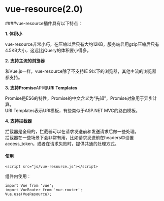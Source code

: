 # vue-resource\(2.0\)

####vue-resource插件具有以下特点：

**1. 体积小**

vue-resource非常小巧，在压缩以后只有大约12KB，服务端启用gzip压缩后只有4.5KB大小，这远比jQuery的体积要小得多。

**2. 支持主流的浏览器**

和Vue.js一样，vue-resource除了不支持IE 9以下的浏览器，其他主流的浏览器都支持。

**3. 支持Promise**API和**URI Templates**

Promise是ES6的特性，Promise的中文含义为“先知”，Promise对象用于异步计算。  
URI Templates表示URI模板，有些类似于ASP.NET MVC的路由模板。

**4. 支持拦截器**

拦截器是全局的，拦截器可以在请求发送前和发送请求后做一些处理。  
拦截器在一些场景下会非常有用，比如请求发送前在headers中设置access\_token，或者在请求失败时，提供共通的处理方式。

#### 使用

```
<script src="js/vue-resource.js"></script>
```
组件内使用：
```
import Vue from 'vue';
import VueRouter from 'vue-router';
Vue.use(VueResource);

```


